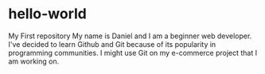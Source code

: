 # hello-world
My First repository
My name is Daniel and I am a beginner web developer. I've decided to learn Github and Git because of its popularity in programming communities. I might use Git on my e-commerce project that I am working on. 

